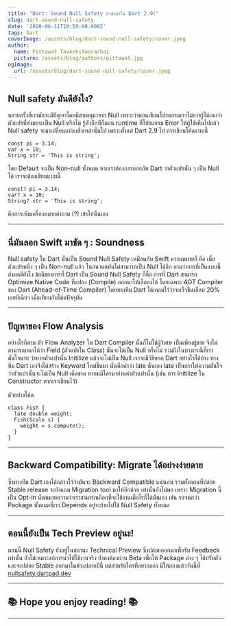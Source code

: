 ```yaml
---
title: "Dart: Sound Null Safety กำลังมาใน Dart 2.9!"
slug: dart-sound-null-safety
date: '2020-06-11T10:50:00.000Z'
tags: Dart
coverImage: /assets/blog/dart-sound-null-safety/cover.jpeg
author:
  name: Pittawat Taveekitworachai
  picture: /assets/blog/authors/pittawat.jpg
ogImage:
  url: /assets/blog/dart-sound-null-safety/cover.jpeg
---
```


## Null safety มันดียังไง?

หลายครั้งที่เรามักจะมีปัญหาโดยมีสาเหตุมาจาก Null เพราะว่าตอนเขียนโปรแกรมเราไม่อาจรู้ได้เลยว่าตัวแปรที่ส่งมาจะเป็น Null หรือไม่ รู้ตัวอีกทีก็ตอน runtime ที่โปรแกรม Error ให้ผู้ใช้เห็นไปแล้ว Null safety จะมาเปลี่ยนแปลงสิ่งเหล่านั้นไป เพราะตั้งแต่ Dart 2.9 ไป การเขียนโค้ดแบบนี้

    const pi = 3.14;
    var x = 10;
    String str = 'This is string';

โดย Default จะเป็น Non-null ทั้งหมด หากเราต้องการบอกกับ Dart ว่าตัวแปรนั้น ๆ เป็น Null ได้ เราจะต้องเขียนแบบนี้

    const? pi = 3.14;
    var? x = 10;
    String? str = 'This is string';

คือการเพิ่มเครื่องหมายคำถาม (?)​ เข้าไปนั่นเอง

---

## นี่มันลอก Swift มาชัด ๆ : Soundness

Null safety ใน Dart นั้นเป็น Sound Null Safety เหมือนกับ Swift ความหมายก็ คือ เมื่อตัวแปรหนึ่ง ๆ เป็น Non-null แล้ว ในอนาคตมันไม่สามารถเป็น Null ได้อีก ถามว่าการที่เป็นแบบนี้ส่งผลดียังไง ข้อดีของการที่ Dart เป็น Sound Null Safety ก็คือ การที่ Dart สามารถ Optimize Native Code ที่แปลง (Compile) ออกมาให้เล็กลงได้ โดยเฉพาะ AOT Compiler ของ Dart (Ahead-of-Time Compiler) โดยทางทีม Dart ได้เคลมไว้ว่าจะเร็วขึ้นเกือบ 20% เลยทีเดียว เมื่อเทียบกับโค้ดปัจจุบัน

---

## ปัญหาของ Flow Analysis

อย่างไรก็ตาม ตัว Flow Analyzer ใน Dart Compiler นั้นก็ไม่ใช่ผู้วิเศษ เป็นเพียงผู้ชาย จึงไม่สามารถบอกได้ว่า Field (ตัวแปรใน Class) นั้นจะได้เป็น Null หรือไม่ รวมถึงในบางกรณีที่เรามั่นใจมาก ว่าหากตัวแปรนั้น Initilize แล้วจะไม่เป็น Null เราจะมีวิธีบอก Dart อย่างไรได้บ้าง ทางทีม Dart เองจึงได้สร้าง Keyword ใหม่ขึ้นมา นั่นคือคำว่า late นั่นเอง late เป็นการให้ความมั่นใจว่าตัวแปรนั้นจะไม่เป็น Null เด็ดขาด หากมมีใครมาอ่านค่าตัวแปรนั้น (เช่น การ Initilize ใน Constructor หากเราเขียนไว้)

ตัวอย่างโค้ด

    class Fish {
      late double weight;
      Fish(Scale s) {
        weight = s.compute();
      }
    }

---

## Backward Compatibility: Migrate ได้อย่างง่ายดาย

ซึ่งทางทีม Dart เองได้กล่าวไว้ว่ามันจะ Backward Compatible แน่นอน รวมทั้งตอนที่ปล่อย Stable release จะยังแถม Migration tool มาให้อีกด้วย เท่านั้นยังไม่พอ เพราะ Migration นี้ เป็น Opt-in นั่นหมายความว่าเราสามารถเลือกที่จะใช้งานเมื่อไรก็ได้นั่นเอง เช่น รอจนกว่า Package ทั้งหมดที่เรา Depends อยู่จะย้ายไปใช้ Null Safety ทั้งหมด

---

## ตอนนี้ยังเป็น Tech Preview อยู่นะ!

ตอนนี้ Null Safety ยังอยู่ในสถานะ Technical Preview ซึ่งปล่อยออกมาเพื่อรับ Feedback เท่านั้น ยังไม่เหมาะแก่การนำไปใช้งานจริง ยังคงต้องผ่าน Beta เพื่อให้ Package ต่าง ๆ ได้ปรับตัว และจะปล่อย Stable ออกมาในช่วงปลายปีนี้ แต่สำหรับใครที่อยากลอง มีให้ลองแล้ววันนี้ที่ [nullsafety.dartpad.dev](https://nullsafety.dartpad.dev/3d9c1769de7912c654bc5d132aff60ac)

---

## ********📚 Hope you enjoy reading! 📚********

---
